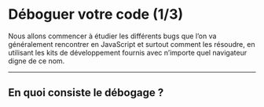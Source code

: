 # Déboguer votre code (1/3)
Nous allons commencer à étudier les différents bugs que l’on va généralement rencontrer en JavaScript et surtout comment les résoudre, en utilisant les kits de développement fournis avec n’importe quel navigateur digne de ce nom.


----

## En quoi consiste le débogage ?

